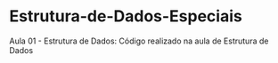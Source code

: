 # Estrutura-de-Dados-Especiais
Aula 01 - Estrutura de Dados: Código realizado na aula de Estrutura de Dados
